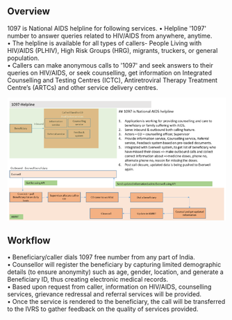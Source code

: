 ## Overview

1097 is National AIDS helpline for following services.
•	Helpline '1097' number to answer queries related to HIV/AIDS from anywhere, anytime.  
•	The helpline is available for all types of callers- People Living with HIV/AIDS (PLHIV), High Risk Groups (HRG), migrants, truckers, or general population.  
•	Callers can make anonymous calls to '1097' and seek answers to their queries on HIV/AIDS, or seek counselling, get information on Integrated Counselling and Testing Centres (ICTC), Antiretroviral Therapy Treatment Centre’s (ARTCs) and other service delivery centres. 

![amrit-image](./img/1097-overview.png)

## Workflow  
•	Beneficiary/caller dials 1097 free number from any part of India.  
•	Counsellor will register the beneficiary by capturing limited demographic details (to ensure anonymity) such as age, gender, location, and generate a Beneficiary ID, thus creating electronic medical records.  
•	Based upon request from caller, information on HIV/AIDS, counselling services, grievance redressal and referral services will be provided.  
•	Once the service is rendered to the beneficiary, the call will be transferred to the IVRS to gather feedback on the quality of services provided. 
